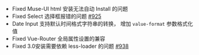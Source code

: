 
* Fixed Muse-UI html 安装无法自动 Install 的问题
* Fixed Select 选择框报错的问题 [#925](https://github.com/museui/muse-ui/issues/925)
* Date Input 支持默认时间格式字符串的转换， 增加 `value-format` 参数格式化值
* Fixed Vue-Router 全局属性设置的兼容
* Fixed 3.0安装需要依赖 less-loader 的问题 [#938](https://github.com/museui/muse-ui/issues/938)
